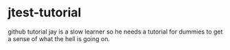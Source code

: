 # jtest-tutorial
github tutorial 
jay is a slow learner so he needs a tutorial for dummies to get a sense of what the hell is going on.
